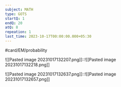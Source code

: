```yaml
---
subject: MATH
type: GOTS
startQ: 1
endQ: 20
atQ: 8
repeation: 1
last_time: 2023-10-17T00:00:00.000+05:30
---
```

#card/EM/probability 

![[Pasted image 20231017132207.png]]::![[Pasted image 20231017132218.png]] <!--SR:!2023-11-15,16,290-->


![[Pasted image 20231017132637.png]]::![[Pasted image 20231017132657.png]] <!--SR:!2023-11-15,17,290-->